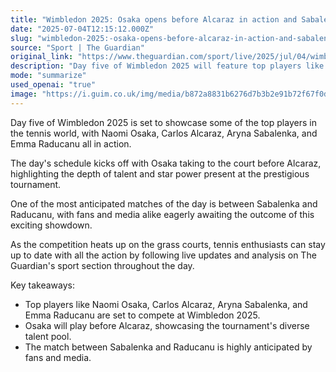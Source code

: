 ```yaml
---
title: "Wimbledon 2025: Osaka opens before Alcaraz in action and Sabalenka v Raducanu – live"
date: "2025-07-04T12:15:12.000Z"
slug: "wimbledon-2025:-osaka-opens-before-alcaraz-in-action-and-sabalenka-v-raducanu-live"
source: "Sport | The Guardian"
original_link: "https://www.theguardian.com/sport/live/2025/jul/04/wimbledon-2025-raducanu-sabalenka-alcaraz-kartal-norrie-fritz-day-five-live"
description: "Day five of Wimbledon 2025 will feature top players like Naomi Osaka, Carlos Alcaraz, Aryna Sabalenka, and Emma Raducanu in action, with Osaka playing before Alcaraz. The match between Sabalenka and Raducanu is highly anticipated by fans and media. Tennis enthusiasts can follow live updates and analysis on The Guardian's sport section throughout the day to stay up to date with all the action on the grass courts."
mode: "summarize"
used_openai: "true"
image: "https://i.guim.co.uk/img/media/b872a8831b6276d7b3b2e91b72f67f0d373daf69/256_0_5508_4406/master/5508.jpg?width=1200&height=630&quality=85&auto=format&fit=crop&overlay-align=bottom%2Cleft&overlay-width=100p&overlay-base64=L2ltZy9zdGF0aWMvb3ZlcmxheXMvdGctbGl2ZS5wbmc&enable=upscale&s=92b40565b1fa23bbca33c435b2742310"
---
```


Day five of Wimbledon 2025 is set to showcase some of the top players in the tennis world, with Naomi Osaka, Carlos Alcaraz, Aryna Sabalenka, and Emma Raducanu all in action. 

The day's schedule kicks off with Osaka taking to the court before Alcaraz, highlighting the depth of talent and star power present at the prestigious tournament. 

One of the most anticipated matches of the day is between Sabalenka and Raducanu, with fans and media alike eagerly awaiting the outcome of this exciting showdown. 

As the competition heats up on the grass courts, tennis enthusiasts can stay up to date with all the action by following live updates and analysis on The Guardian's sport section throughout the day. 

Key takeaways:
- Top players like Naomi Osaka, Carlos Alcaraz, Aryna Sabalenka, and Emma Raducanu are set to compete at Wimbledon 2025.
- Osaka will play before Alcaraz, showcasing the tournament's diverse talent pool.
- The match between Sabalenka and Raducanu is highly anticipated by fans and media.